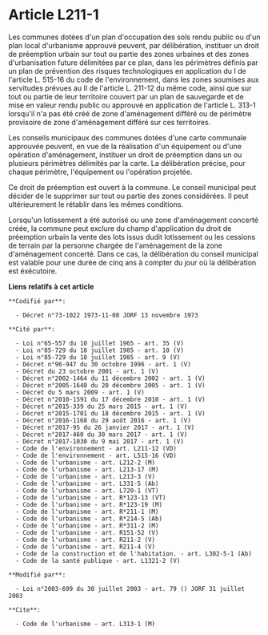 # Article L211-1

Les communes dotées d'un plan d'occupation des sols rendu public ou d'un plan local d'urbanisme approuvé peuvent, par
délibération, instituer un droit de préemption urbain sur tout ou partie des zones urbaines et des zones d'urbanisation
future délimitées par ce plan, dans les périmètres définis par un plan de prévention des risques technologiques en
application du I de l'article L. 515-16 du code de l'environnement, dans les zones soumises aux servitudes prévues au II de
l'article L. 211-12 du même code, ainsi que sur tout ou partie de leur territoire couvert par un plan de sauvegarde et de
mise en valeur rendu public ou approuvé en application de l'article L. 313-1 lorsqu'il n'a pas été créé de zone d'aménagement
différé ou de périmètre provisoire de zone d'aménagement différé sur ces territoires.

Les conseils municipaux des communes dotées d'une carte communale approuvée peuvent, en vue de la réalisation d'un équipement
ou d'une opération d'aménagement, instituer un droit de préemption dans un ou plusieurs périmètres délimités par la carte. La
délibération précise, pour chaque périmètre, l'équipement ou l'opération projetée.

Ce droit de préemption est ouvert à la commune. Le conseil municipal peut décider de le supprimer sur tout ou partie des
zones considérées. Il peut ultérieurement le rétablir dans les mêmes conditions.

Lorsqu'un lotissement a été autorisé ou une zone d'aménagement concerté créée, la commune peut exclure du champ d'application
du droit de préemption urbain la vente des lots issus dudit lotissement ou les cessions de terrain par la personne chargée de
l'aménagement de la zone d'aménagement concerté. Dans ce cas, la délibération du conseil municipal est valable pour une durée
de cinq ans à compter du jour où la délibération est éxécutoire.

**Liens relatifs à cet article**

	**Codifié par**:

	  - Décret n°73-1022 1973-11-08 JORF 13 novembre 1973

	**Cité par**:

	  - Loi n°65-557 du 10 juillet 1965 - art. 35 (V)
	  - Loi n°85-729 du 18 juillet 1985 - art. 10 (V)
	  - Loi n°85-729 du 18 juillet 1985 - art. 9 (V)
	  - Décret n°96-947 du 30 octobre 1996 - art. 1 (V)
	  - Décret du 23 octobre 2001 - art. 1 (V)
	  - Décret n°2002-1464 du 11 décembre 2002 - art. 1 (V)
	  - Décret n°2005-1640 du 20 décembre 2005 - art. 1 (V)
	  - Décret du 5 mars 2009 - art. 1 (V)
	  - Décret n°2010-1591 du 17 décembre 2010 - art. 1 (V)
	  - Décret n°2015-339 du 25 mars 2015 - art. 1 (V)
	  - Décret n°2015-1701 du 18 décembre 2015 - art. 1 (V)
	  - Décret n°2016-1168 du 29 août 2016 - art. 1 (V)
	  - Décret n°2017-95 du 26 janvier 2017 - art. 1 (V)
	  - Décret n°2017-460 du 30 mars 2017 - art. 1 (V)
	  - Décret n°2017-1030 du 9 mai 2017 - art. 1 (V)
	  - Code de l'environnement - art. L211-12 (VD)
	  - Code de l'environnement - art. L515-16 (VD)
	  - Code de l'urbanisme - art. L212-2 (M)
	  - Code de l'urbanisme - art. L213-17 (M)
	  - Code de l'urbanisme - art. L213-3 (V)
	  - Code de l'urbanisme - art. L331-5 (Ab)
	  - Code de l'urbanisme - art. L720-1 (VT)
	  - Code de l'urbanisme - art. R*123-13 (VT)
	  - Code de l'urbanisme - art. R*123-19 (M)
	  - Code de l'urbanisme - art. R*211-1 (M)
	  - Code de l'urbanisme - art. R*214-5 (Ab)
	  - Code de l'urbanisme - art. R*311-2 (M)
	  - Code de l'urbanisme - art. R151-52 (V)
	  - Code de l'urbanisme - art. R211-2 (V)
	  - Code de l'urbanisme - art. R211-4 (V)
	  - Code de la construction et de l'habitation. - art. L302-5-1 (Ab)
	  - Code de la santé publique - art. L1321-2 (V)

	**Modifié par**:

	  - Loi n°2003-699 du 30 juillet 2003 - art. 79 () JORF 31 juillet 2003

	**Cite**:

	  - Code de l'urbanisme - art. L313-1 (M)
